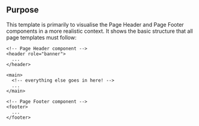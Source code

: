 ## Purpose

This template is primarily to visualise the Page Header and Page Footer components in a more realistic context. It shows the basic structure that all page templates must follow:

```
<!-- Page Header component -->
<header role="banner">
  ...
</header>

<main>
  <!-- everything else goes in here! -->
  ...
</main>

<!-- Page Footer component -->
<footer>
  ...
</footer>
```
